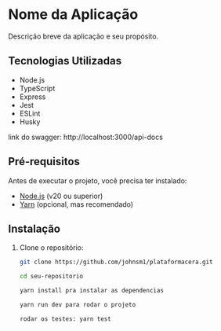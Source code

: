 # Nome da Aplicação

Descrição breve da aplicação e seu propósito.

## Tecnologias Utilizadas

- Node.js
- TypeScript
- Express
- Jest
- ESLint
- Husky

link do swagger: http://localhost:3000/api-docs

## Pré-requisitos

Antes de executar o projeto, você precisa ter instalado:

- [Node.js](https://nodejs.org/) (v20 ou superior)
- [Yarn](https://yarnpkg.com/) (opcional, mas recomendado)

## Instalação

1. Clone o repositório:

   ```bash
   git clone https://github.com/johnsm1/plataformacera.git

   cd seu-repositorio

   yarn install pra instalar as dependencias

   yarn run dev para rodar o projeto

   rodar os testes: yarn test
   ```
